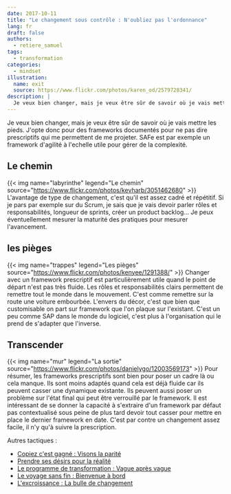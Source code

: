 ```yaml
---
date: 2017-10-11
title: "Le changement sous contrôle : N'oubliez pas l'ordonnance"
lang: fr
draft: false
authors:
  - retiere_samuel
tags:
  - transformation
categories:
  - mindset
illustration:
  name: exit
  source: https://www.flickr.com/photos/karen_od/2579728341/
description: |
  Je veux bien changer, mais je veux être sûr de savoir où je vais mettre les pieds. J'opte donc pour des frameworks documentés pour ne pas dire prescriptifs qui me permettent de me projeter. SAFe est par exemple un framework d'agilité à l'echelle utile pour gérer de la complexité.
---
```

Je veux bien changer, mais je veux être sûr de savoir où je vais mettre les pieds. J'opte donc pour des frameworks documentés pour ne pas dire prescriptifs qui me permettent de me projeter. SAFe est par exemple un framework d'agilité à l'echelle utile pour gérer de la complexité.

## Le chemin
{{< img name="labyrinthe" legend="Le chemin" source="https://www.flickr.com/photos/kevharb/3051462680" >}}
L'avantage de type de changement, c'est qu'il est assez cadré et répétitif. Si je pars par exemple sur du Scrum, je sais que je vais devoir parler rôles et responsabilités, longueur de sprints, créer un product backlog... Je peux éventuellement mesurer la maturité des pratiques pour mesurer l'avancement.

## les pièges
{{< img name="trappes" legend="Les pièges" source="https://www.flickr.com/photos/kenyee/1291388/" >}}
Changer avec un framework prescriptif est particulièrement utile quand le point de départ n'est pas très fluide. Les rôles et responsabilités clairs permettent de remettre tout le monde dans le mouvement. C'est comme remettre sur la route une voiture embourbée.  L'envers du décor, c'est que bien que customisable on part sur framework que l'on plaque sur l'existant. C'est un peu comme SAP dans le monde du logiciel, c'est plus à l'organisation qui le prend de s'adapter que l'inverse.

## Transcender
  {{< img name="mur" legend="La sortie" source="https://www.flickr.com/photos/danielygo/12003569173" >}}
Pour résumer, les frameworks prescriptifs sont bien pour poser un cadre là ou cela manque. Ils sont moins adaptés quand cela est déjà fluide car ils peuvent casser une dynamique existante. Ils peuvent aussi poser un problème sur l'état final qui peut être verrouillé par le framework. Il est intéressant de se donner la capacité à s'extraire d'un framework par défaut pas contextualisé sous peine de plus tard devoir tout casser pour mettre en place le dernier framework en date. C'est par contre un changement assez facile, il n'y qu'à suivre la prescription.

Autres tactiques :
- [Copiez c'est gagné : Visons la parité]
- [Prendre ses désirs pour la réalité]
- [Le programme de transformation : Vague après vague]
- [Le voyage sans fin : Bienvenue à bord]
- [L'excroissance : La bulle de changement]

[Copiez c'est gagné : Visons la parité]: /articles/2017-10-11-visons_la_parite
[Prendre ses désirs pour la réalité]: /articles/2017-10-11-desirs_pour_realites
[Le programme de transformation : Vague après vague]: /articles/2017-10-11-vague_apres_vague
[Le voyage sans fin : Bienvenue à bord]: /articles/2017-10-11-invitation_au_voyage
[L'excroissance : La bulle de changement]: /articles/2017-10-11-bulle_changement
